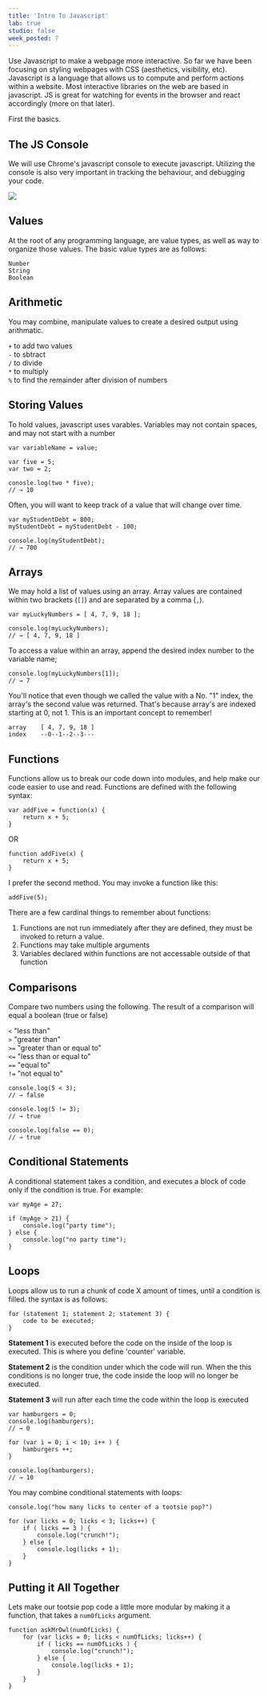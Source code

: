 ```yaml
---
title: 'Intro To Javascript'
lab: true
studio: false
week_posted: 7
---  
```


Use Javascript to make a webpage more interactive. So far we have been focusing on styling webpages with CSS (aesthetics, visibility, etc). Javascript is a language that allows us to compute and perform actions within a website. Most interactive libraries on the web are based in javascript. JS is great for watching for events in the browser and react accordingly (more on that later).

First the basics.


## The JS Console
We will use Chrome's javascript console to execute javascript. Utilizing the console is also very important in tracking the behaviour, and debugging your code.

![]({{site.url}}/files/console.png)


## Values

At the root of any programming language, are value types, as well as way to organize those values. The basic value types are as follows:

`Number`  
`String`  
`Boolean`  


## Arithmetic

You may combine, manipulate values to create a desired output using arithmatic.

`+` to add two values  
`-` to sbtract  
`/` to divide  
`*` to multiply  
`%` to find the remainder after division of numbers





## Storing Values

To hold values, javascript uses varables. Variables may not contain spaces, and may not start with a number

~~~
var variableName = value;
~~~

~~~
var five = 5;
var two = 2;

conosle.log(two * five);
// → 10
~~~

Often, you will want to keep track of a value that will change over time.

~~~
var myStudentDebt = 800;
myStudentDebt = myStudentDebt - 100;

console.log(myStudentDebt);
// → 700
~~~


## Arrays

We may hold a list of values using an array. Array values are contained within two brackets (`[]`) and are separated by a comma (`,`).

~~~
var myLuckyNumbers = [ 4, 7, 9, 18 ];

console.log(myLuckyNumbers);
// → [ 4, 7, 9, 18 ]
~~~

To access a value within an array, append the desired index number to the variable name;

~~~
console.log(myLuckyNumbers[1]);
// → 7
~~~

You'll notice that even though we called the value with a No. "1" index, the array's the second value was returned. That's because array's are indexed starting at 0, not 1. This is an important concept to remember!

~~~
array    [ 4, 7, 9, 18 ]
index    --0--1--2--3---
~~~


## Functions

Functions allow us to break our code down into modules, and help make our code easier to use and read. Functions are defined with the following syntax:

~~~
var addFive = function(x) {
	return x + 5;
}
~~~

OR

~~~
function addFive(x) {
	return x + 5;
}
~~~

I prefer the second method. You may invoke a function like this:

~~~
addFive(5);
~~~

There are a few cardinal things to remember about functions:

1. Functions are not run immediately after they are defined, they must be invoked to return a value.
2. Functions may take multiple arguments
3. Variables declared within functions are not accessable outside of that function


## Comparisons

Compare two numbers using the following. The result of a comparison will equal a boolean (true or false)

`<` "less than"  
`>` "greater than"  
`>=` "greater than or equal to"  
`<=` "less than or equal to"  
`==` "equal to"  
`!=` "not equal to"  

~~~
console.log(5 < 3);
// → false

console.log(5 != 3);
// → true

console.log(false == 0);
// → true
~~~


## Conditional Statements

A conditional statement takes a condition, and executes a block of code only if the condition is true. For example:

~~~
var myAge = 27;

if (myAge > 21) {
	console.log("party time");
} else {
	console.log("no party time");
}
~~~


## Loops

Loops allow us to run a chunk of code X amount of times, until a condition is filled. the syntax is as follows:

~~~
for (statement 1; statement 2; statement 3) {
	code to be executed;
}
~~~

**Statement 1** is executed before the code on the inside of the loop is executed. This is where you define 'counter' variable.

**Statement 2** is the condition under which the code will run. When the this conditions is no longer true, the code inside the loop will no longer be executed.

**Statement 3** will run after each time the code within the loop is executed

~~~
var hamburgers = 0;
console.log(hamburgers);
// → 0

for (var i = 0; i < 10; i++ ) {
	hamburgers ++;
}

console.log(hamburgers);
// → 10
~~~

You may combine conditional statements with loops:  

~~~
console.log("how many licks to center of a tootsie pop?")

for (var licks = 0; licks < 3; licks++) {
	if ( licks == 3 ) {
		console.log("crunch!");
	} else {
		console.log(licks + 1);
	}
}
~~~


## Putting it All Together

Lets make our tootsie pop code a little more modular by making it a function, that takes a `numOfLicks` argument.  

~~~
function askMrOwl(numOfLicks) {
	for (var licks = 0; licks < numOfLicks; licks++) {
		if ( licks == numOfLicks ) {
			console.log("crunch!");
		} else {
			console.log(licks + 1);
		}
	}
}
~~~

